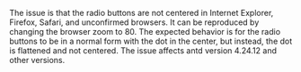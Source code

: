 The issue is that the radio buttons are not centered in Internet Explorer, Firefox, Safari, and unconfirmed browsers. It can be reproduced by changing the browser zoom to 80. The expected behavior is for the radio buttons to be in a normal form with the dot in the center, but instead, the dot is flattened and not centered. The issue affects antd version 4.24.12 and other versions.
